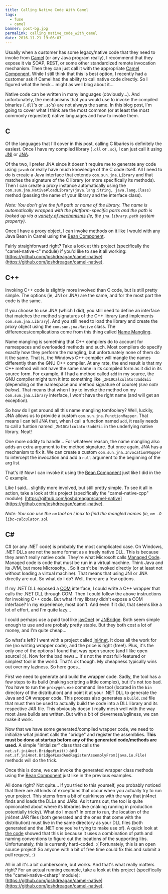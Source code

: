 ```yaml
---
title: Calling Native Code With Camel
tags:
  - fuse
  - camel
banner: post-bg.jpg
permalink: calling_native_code_with_camel
date: 2016-11-21 19:06:03
---
```



Usually when a customer has some legacy/native code that they need to invoke from [Camel](http://camel.apache.org/) (or any Java program really), I recommend that they expose it via SOAP, REST, or some other standardized remote invocation mechanism. Then they can just call it with the appropriate [Camel Component](http://camel.apache.org/cxf.html). While I still think that this is best option, I recently had a customer ask if Camel had the ability to call native code directly. So I figured what the heck... might as well blog about it...<!--more-->

Native code can be written in many languages (obviously...). And unfortunately, the mechanisms that you would use to invoke the compiled binaries (`.dll`'s or `.so`'s) are not always the same. In this blog post, I'm going to cover what I think are the most common (or at least the most commonly requested) native languages and how to invoke them.

## C

Of the languages that I'll cover in this post, calling C libaries is definitely the easiest. Once I have my compiled library (`.dll` or `.so`), I can just call it using [JNI](http://docs.oracle.com/javase/8/docs/technotes/guides/jni/) or [JNA](https://github.com/java-native-access/jna).

Of the two, I prefer JNA since it doesn't require me to generate any code using `javah` or really have much knowledge of the C code itself. All I need to do is create a Java interface that extends `com.sun.jna.Library` and that matches the signature of the C library (or more specifically its methods). Then I can create a proxy instance automatically using the `com.sun.jna.Native#loadLibrary(java.lang.String, java.lang.Class)` method (passing the name of your library and the interface class).

_Note: You don't give the full path or name of the library. The name is automatically wrapped with the platform-specific parts and the path is looked up via a [variety of mechanisms](https://github.com/java-native-access/jna/blob/master/www/GettingStarted.md) (ie, the `jna.library.path` system property)._

Once I have a proxy object, I can invoke methods on it like I would with any Java Bean in Camel using the [Bean Component](https://camel.apache.org/bean.html).

Fairly straighforward right? Take a look at this project (specifically the "camel-native-c" module) if you'd like to see it all working: [https://github.com/joshdreagan/camel-native](https://github.com/joshdreagan/camel-native).

## C++

Invoking C++ code is slightly more involved than C code, but is still pretty simple. The options (ie, JNI or JNA) are the same, and for the most part the code is the same.

If you choose to use JNA (which I did), you still need to define an interface that matches the method signatures of the C++ library (and implements `com.sun.jna.Library`). And you still need to load the library and create the proxy object using the `com.sun.jna.Native` class. The differences/complications come from this thing called [Name Mangling](https://en.wikipedia.org/wiki/Name_mangling).

Name mangling is something that C++ compilers do to account for namespaces and overloaded methods and such. Most compilers do specify exactly how they perform the mangling, but unfortunately none of them do it the same. That is, the Windows C++ compiler will mangle the names differently than the GNU C++ compiler. At any rate, the end result is that my C++ method will not have the same name in its compiled form as it did in its source form. For example, if I had a method called `add` in my source, the GNU compiler might turn it into something like `_ZN10Calculator3addEii` (depending on the namespace and method signature of course) _(see note below)_. That means that when I try to invoke the method on my `com.sun.jna.Library` interface, I won't have the right name (and will get an exception).

So how do I get around all this name mangling tomfoolery? Well, luckily, JNA allows us to provide a custom `com.sun.jna.FunctionMapper`. That means I can tell JNA that, when I call a function named `add`, it really needs to call a funtion named `_ZN10Calculator3addEii` in the underlying native library. Neat!

One more oddity to handle... For whatever reason, the name mangling also adds an extra argument to the method signature. But once again, JNA has a mechanism to fix it. We can create a custom `com.sun.jna.InvocationMapper` to intercept the invocation and add a `null` argument to the beginning of the arg list.

That's it! Now I can invoke it using the [Bean Component](https://camel.apache.org/bean.html) just like I did in the C example.

Like I said... slightly more involved, but still pretty simple. To see it all in action, take a look at this project (specifically the "camel-native-cpp" module): [https://github.com/joshdreagan/camel-native](https://github.com/joshdreagan/camel-native).

_Note: You can use the `nm` tool on Linux to find the mangled names (ie, `nm -D libc-calculator.so`)._

## C&#35;

C# (or any .NET code) is probably the most complicated case. On Windows, .NET DLLs are not the same format as a truely native DLL. This is because they aren't really native code. They're what Microsoft calls [Managed Code](https://en.wikipedia.org/wiki/Managed_code). Managed code is code that must be run in a virtual machine. Think Java and its JVM, but more Microsofty... So it can't be invoked directly (or at least not without loading a virtual machine). That means that using JNI or JNA directly are out. So what do I do? Well, there are a few options.

If my .NET DLL exposed a [COM](https://en.wikipedia.org/wiki/Component_Object_Model) interface, I could write a C++ wrapper that calls the .NET DLL through COM. Then I could follow the above instructions for invoking C++ code. But what if my library didn't expose a COM interface? In my experience, most don't. And even if it did, that seems like a lot of effort, and I'm quite lazy...

I could perhaps use a paid tool like [javOnet](https://www.javonet.com/) or [JNBridge](http://jnbridge.com/). Both seem simple enough to use and are probaly pretty stable. But they both cost a lot of money, and I'm quite cheap...

So what's left? I went with a project called [jni4net](http://jni4net.com/). It does all the work for me (no writing wrapper code), and the price is right (free!). Plus, it's the only one of the options I found that was open source (and I like open source! :)). Now for the bad news... It's not the most full-featured or simplest tool in the world. That's ok though. My cheapness typically wins out over my laziness. So here goes...

First we need to generate and build the wrapper code. Sadly, the tool has a few steps to its build (making scripting a little complex), but it's not too bad. You have to run the `proxygen.exe` command line tool (located in the `bin` directory of the distribution) and point it at your .NET DLL to generate the Java and C# wrapper code. This process also generates a `build.cmd` file that must then be used to actually build the code into a DLL library and its respective JAR file. This obviously doesn't really mesh well with the way most Java builds are written. But with a bit of cleverness/ugliness, we can make it work.

Now that we have some generated/compiled wrapper code, we need to initialize what jni4net calls the "bridge" and register the assemblies. __This must be done at startup before any of the generated code/methods are used.__ A simple "initializer" class that calls the `net.sf.jni4net.Bridge#init()` and `net.sf.jni4net.Bridge#LoadAndRegisterAssemblyFrom(java.io.File)` methods will do the trick.

Once this is done, we can invoke the generated wrapper class methods using the [Bean Component](https://camel.apache.org/bean.html) just like in the previous examples.

All done right? Not quite... If you tried to this yourself, you probably noticed that there are all kinds of exceptions that occur when you actually try to run your project. This stems from a bit of quirkiness with the way that jni4net finds and loads the DLLs and JARs. As it turns out, the tool is quite opinionated about where its libraries live (making running in production potentially tricky). What do I mean? In order to run, the location of the jni4net JAR files (both generated and the ones that come with the distribution) must live in the same directory as your DLL files (both generated and the .NET one you're trying to make use of). A quick look at [the code](https://github.com/jni4net/jni4net/blob/master/jni4net.j/src/main/java/net/sf/jni4net/CLRLoader.java) showed that this is because it uses a combination of path and naming conventions to figure out the locations of the supporting libs. Unfortunately, this is currently hard-coded. :( Fortunately, this is an open source project! So anyone with a bit of free time could fix this and submit a pull request. :)

All in all it's a bit cumbersome, but works. And that's what really matters right? For an actual running example, take a look at this project (specifically the "camel-native-csharp" module): [https://github.com/joshdreagan/camel-native](https://github.com/joshdreagan/camel-native).
